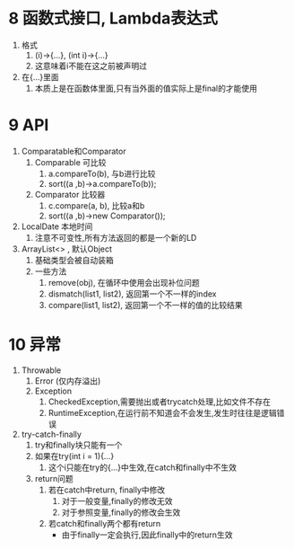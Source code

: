 # 8 函数式接口, Lambda表达式
1. 格式
    1. (i)->{...}, (int i)->{...}
    2. 这意味着i不能在这之前被声明过
2. 在{...}里面
    1. 本质上是在函数体里面,只有当外面的值实际上是final的才能使用
# 9 API
1. Comparatable和Comparator
    1. Comparable 可比较
        1. a.compareTo(b), 与b进行比较
        2. sort((a ,b)->a.compareTo(b));
    2. Comparator 比较器
        1. c.compare(a, b), 比较a和b
        2. sort((a ,b)->new Comparator());
2. LocalDate 本地时间
    1. 注意不可变性,所有方法返回的都是一个新的LD
3. ArrayList<> , 默认Object
    1. 基础类型会被自动装箱
    2. 一些方法
        1. remove(obj), 在循环中使用会出现补位问题
        2. dismatch(list1, list2), 返回第一个不一样的index
        3. compare(list1, list2), 返回第一个不一样的值的比较结果
# 10 异常
1. Throwable
    1. Error (仅内存溢出)
    2. Exception
        1. CheckedException,需要抛出或者trycatch处理,比如文件不存在
        2. RuntimeException,在运行前不知道会不会发生,发生时往往是逻辑错误
2. try-catch-finally
    1. try和finally块只能有一个
    2. 如果在try(int i = 1){...}
        1. 这个i只能在try的{...}中生效,在catch和finally中不生效
    3. return问题
        1. 若在catch中return, finally中修改
            1. 对于一般变量,finally的修改无效
            2. 对于参照变量,finally的修改会生效
        2. 若catch和finally两个都有return
            - 由于finally一定会执行,因此finally中的return生效
